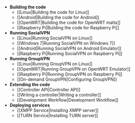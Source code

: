 * **Building the code**
    * [[Linux|Building the code for Linux]]
    * [[Android|Building the code for Android]]
    * [[OpenWRT|Building the code for OpenWRT malta]]
    * [[Raspberry Pi|Building the code for Raspberry Pi]]
* **Running SocialVPN**
    * [[Linux|Running SocialVPN on Linux]]
    * [[Windows 7|Running SocialVPN on Windows 7]]
    * [[Android|Running SocialVPN on Android Emulator]]
    * [[Raspberry Pi|Running SocialVPN on Raspberry Pi]]
* **Running GroupVPN**
    * [[Linux|Running GroupVPN on Linux]]
    * [[OpenWRT|Running GroupVPN on OpenWRT Emulator]]
    * [[Raspberry Pi|Running GroupVPN on Raspberry Pi]]
    * [[On-demand GroupVPN|Configuring GroupVPN]]
* **Extending the code**
    * [[Controller API|Controller API]]
    * [[Writing a controller|Writing a controller]]
    * [[Development Workflow|Development Workflow]]
* **Deploying services**
    * [[XMPP Service|Installing XMPP server]]
    * [[TURN Service|Installing TURN server]]

